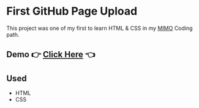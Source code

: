 # First GitHub Page Upload

This project was one of my first to learn HTML & CSS in my [MIMO](https://getmimo.com) Coding path.

## Demo 👉 [Click Here](https://urwissen.github.io) 👈

## Used
- HTML
- CSS


